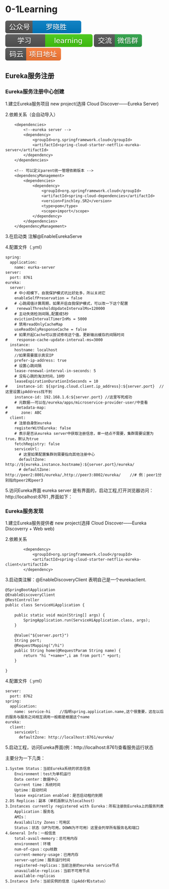 # 0-1Learning

![alt text](../../static/common/svg/luoxiaosheng.svg "公众号")
![alt text](../../static/common/svg/luoxiaosheng_learning.svg "学习")
![alt text](../../static/common/svg/luoxiaosheng_wechat.svg "微信")
![alt text](../../static/common/svg/luoxiaosheng_gitee.svg "码云")

## Eureka服务注册

### Eureka服务注册中心创建

1.建立Eureka服务项目
new project(选择 Cloud Discover——Eureka Server)

2.依赖关系（会自动导入）
```
    <dependencies>
        <!--eureka server -->
        <dependency>
            <groupId>org.springframework.cloud</groupId>
            <artifactId>spring-cloud-starter-netflix-eureka-server</artifactId>
        </dependency>
    </dependencies>

    <!-- 可以定义parent统一管理依赖版本 -->
    <dependencyManagement>
        <dependencies>
            <dependency>
                <groupId>org.springframework.cloud</groupId>
                <artifactId>spring-cloud-dependencies</artifactId>
                <version>Finchley.SR2</version>
                <type>pom</type>
                <scope>import</scope>
            </dependency>
        </dependencies>
    </dependencyManagement>
```

3.在启动类 注解@EnableEurekaServe

4.配置文件（.yml）
```
spring:
  application:
    name: eurka-server
server:
  port: 8761
eureka:
  server:
    # 中小规模下，自我保护模式坑比好处多，所以关闭它
    enableSelfPreservation = false
    # 心跳阈值计算周期，如果开启自我保护模式，可以改一下这个配置
#    renewalThresholdUpdateIntervalMs=120000
    # 主动失效检测间隔,配置成5秒
    evictionIntervalTimerInMs = 5000
    # 禁用readOnlyCacheMap
    useReadOnlyResponseCache = false
    # 如果开起Cache可以尝试修改这个值，更新输出缓存的间隔时间
#    response-cache-update-interval-ms=3000
  instance:
    hostname: localhost
    //如果需要展示真实IP
    prefer-ip-address: true	
    # 设置心跳间隔
    lease-renewal-interval-in-seconds: 5
    # 没有心跳的淘汰时间，10秒
    leaseExpirationDurationInSeconds = 10
#    instance-id: ${spring.cloud.client.ip_address}:${server.port}	//这里设置ipAddress找不到
    instance-id: 192.168.1.6:${server.port}	//这里写死成功
    # 元数据——可以在/eureka/apps/microservice-provider-user/中查看
#    metadata-map:
#      zone: ABC
  client:
    # 注册自身到eureka
    registerWithEureka: false
    # 表示是否从eureka server中获取注册信息，单一结点不需要，集群需要设置为true，默认为true
    fetchRegistry: false
    serviceUrl:
      # 这里如果配置集群则需要指向其他注册中心
      defaultZone: http://${eureka.instance.hostname}:${server.port}/eureka/
      # defaultZone: http://peer2:8001/eureka/,http://peer3:8002/eureka/    //# 例：peer1分别指向peer2和peer3
```

5.访问Eureka界面
eureka server 是有界面的，启动工程,打开浏览器访问： 
http://localhost:8761 ,界面如下：

### Eureka服务发现
1.建立Eureka服务提供者
new project(选择 Cloud Discover——Eureka Discoverry + Web web)

2.依赖关系
```
        <dependency>
            <groupId>org.springframework.cloud</groupId>
            <artifactId>spring-cloud-starter-netflix-eureka-client</artifactId>
        </dependency>
```

3.启动类注解：@EnableDiscoveryClient 表明自己是一个eurekaclient.
```
@SpringBootApplication
@EnableDiscoveryClient
@RestController
public class ServiceHiApplication {

    public static void main(String[] args) {
        SpringApplication.run(ServiceHiApplication.class, args);
    }

    @Value("${server.port}")
    String port;
    @RequestMapping("/hi")
    public String home(@RequestParam String name) {
        return "hi "+name+",i am from port:" +port;
    }

}
```

4.配置文件（.yml）
```
server:
  port: 8762
spring:
  application:
    name: service-hi	//指明spring.application.name,这个很重要，这在以后的服务与服务之间相互调用一般都是根据这个name 
eureka:
  client:
    serviceUrl:
      defaultZone: http://localhost:8761/eureka/
```

5.启动工程，访问Eureka界面(例：http://localhost:8761)查看服务运行状态

主要分为一下几类：
    
    1.System Status：当前Eureka系统的状态信息
        Environment：test为单机运行
        Data center：数据中心
        Current time：系统时间
        Uptime：启动时间
        lease expiration enabled：是否启动租约到期
    2.DS Replicas：副本（单机版默认为localhost）
    3.Instances currently registered with Eureka：所有注册到Eureka上的服务列表
        Application：服务名
        AMIs：
        Availability Zones：可用区
        Status：状态（UP为可用，DOWN为不可用）这里会列举所有服务名和端口
    4.General Info：一般信息
        total-avail-memory：总可用内存
        environment：环境
        num-of-cpus：cpu核数
        current-memory-usage：已用内存
        server-uptime：服务运行时间
        registered-replicas：当前注册的eureka service节点
        unavailable-replicas：当前不可用节点
        available-replicas		
    5.Instance Info：当前实例的信息（ipAddr和status）